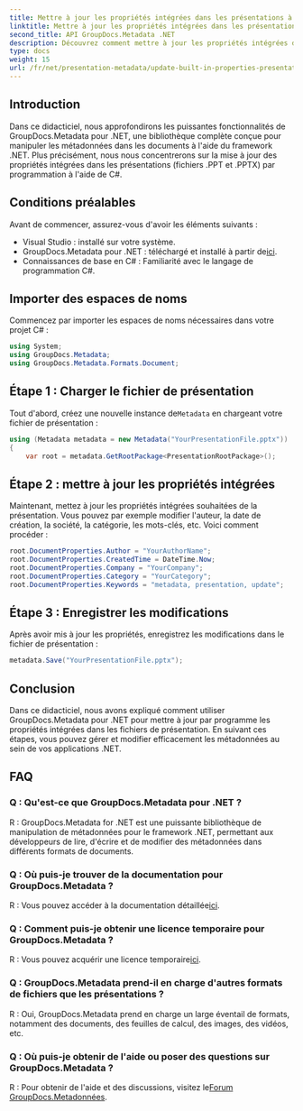 ```yaml
---
title: Mettre à jour les propriétés intégrées dans les présentations à l'aide de .NET
linktitle: Mettre à jour les propriétés intégrées dans les présentations à l'aide de .NET
second_title: API GroupDocs.Metadata .NET
description: Découvrez comment mettre à jour les propriétés intégrées dans les présentations à l'aide de .NET avec GroupDocs.Metadata, une bibliothèque polyvalente de manipulation de métadonnées.
type: docs
weight: 15
url: /fr/net/presentation-metadata/update-built-in-properties-presentations/
---
```

## Introduction
Dans ce didacticiel, nous approfondirons les puissantes fonctionnalités de GroupDocs.Metadata pour .NET, une bibliothèque complète conçue pour manipuler les métadonnées dans les documents à l'aide du framework .NET. Plus précisément, nous nous concentrerons sur la mise à jour des propriétés intégrées dans les présentations (fichiers .PPT et .PPTX) par programmation à l'aide de C#.
## Conditions préalables
Avant de commencer, assurez-vous d'avoir les éléments suivants :
- Visual Studio : installé sur votre système.
-  GroupDocs.Metadata pour .NET : téléchargé et installé à partir de[ici](https://releases.groupdocs.com/metadata/net/).
- Connaissances de base en C# : Familiarité avec le langage de programmation C#.

## Importer des espaces de noms
Commencez par importer les espaces de noms nécessaires dans votre projet C# :
```csharp
using System;
using GroupDocs.Metadata;
using GroupDocs.Metadata.Formats.Document;
```
## Étape 1 : Charger le fichier de présentation
 Tout d'abord, créez une nouvelle instance de`Metadata` en chargeant votre fichier de présentation :
```csharp
using (Metadata metadata = new Metadata("YourPresentationFile.pptx"))
{
    var root = metadata.GetRootPackage<PresentationRootPackage>();
```
## Étape 2 : mettre à jour les propriétés intégrées
Maintenant, mettez à jour les propriétés intégrées souhaitées de la présentation. Vous pouvez par exemple modifier l'auteur, la date de création, la société, la catégorie, les mots-clés, etc. Voici comment procéder :
```csharp
root.DocumentProperties.Author = "YourAuthorName";
root.DocumentProperties.CreatedTime = DateTime.Now;
root.DocumentProperties.Company = "YourCompany";
root.DocumentProperties.Category = "YourCategory";
root.DocumentProperties.Keywords = "metadata, presentation, update";
```
## Étape 3 : Enregistrer les modifications
Après avoir mis à jour les propriétés, enregistrez les modifications dans le fichier de présentation :
```csharp
metadata.Save("YourPresentationFile.pptx");
```

## Conclusion
Dans ce didacticiel, nous avons expliqué comment utiliser GroupDocs.Metadata pour .NET pour mettre à jour par programme les propriétés intégrées dans les fichiers de présentation. En suivant ces étapes, vous pouvez gérer et modifier efficacement les métadonnées au sein de vos applications .NET.

## FAQ
### Q : Qu'est-ce que GroupDocs.Metadata pour .NET ?
R : GroupDocs.Metadata for .NET est une puissante bibliothèque de manipulation de métadonnées pour le framework .NET, permettant aux développeurs de lire, d'écrire et de modifier des métadonnées dans différents formats de documents.
### Q : Où puis-je trouver de la documentation pour GroupDocs.Metadata ?
 R : Vous pouvez accéder à la documentation détaillée[ici](https://reference.groupdocs.com/metadata/net/).
### Q : Comment puis-je obtenir une licence temporaire pour GroupDocs.Metadata ?
 R : Vous pouvez acquérir une licence temporaire[ici](https://purchase.groupdocs.com/temporary-license/).
### Q : GroupDocs.Metadata prend-il en charge d'autres formats de fichiers que les présentations ?
R : Oui, GroupDocs.Metadata prend en charge un large éventail de formats, notamment des documents, des feuilles de calcul, des images, des vidéos, etc.
### Q : Où puis-je obtenir de l'aide ou poser des questions sur GroupDocs.Metadata ?
 R : Pour obtenir de l'aide et des discussions, visitez le[Forum GroupDocs.Metadonnées](https://forum.groupdocs.com/c/metadata/14).
